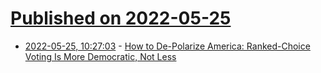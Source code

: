 # [Published on 2022-05-25](index.md)

* [2022-05-25, 10:27:03](https://news.ycombinator.com/item?id=31502540) - [How to De-Polarize America: Ranked-Choice Voting Is More Democratic, Not Less](https://www.americanpurpose.com/articles/ranked-choice-voting-is-more-democratic-not-less/)
